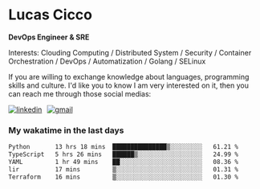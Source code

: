 # Lucas Cicco

**DevOps Engineer & SRE**

Interests: Clouding Computing / Distributed System / Security / Container Orchestration / DevOps / Automatization / Golang / SELinux

If you are willing to exchange knowledge about languages, programming skills and culture. I'd like you to know I am very interested on it, then you can reach me through those social medias:

<div style="display: flex; align-items: center; gap: 10px;">
  <a href="https://www.linkedin.com/in/lucas-vitor-de-cicco" target="_blank">
    <img
      src="https://img.shields.io/badge/-LinkedIn-%230077B5?style=for-the-badge&logo=linkedin&logoColor=white"
      alt="linkedin"
      target="_blank" 
    />
  </a>
  <a href="mailto:lucasvitorx1@gmail.com">
      <img
        src="https://img.shields.io/badge/-Gmail-%23333?style=for-the-badge&logo=gmail&logoColor=white"
        alt="gmail"
        target="_blank"
      />
  </a>
</div>

### My wakatime in the last days

<!--START_SECTION:waka-->

```txt
Python       13 hrs 18 mins  ███████████████▒░░░░░░░░░   61.21 %
TypeScript   5 hrs 26 mins   ██████▒░░░░░░░░░░░░░░░░░░   24.99 %
YAML         1 hr 49 mins    ██░░░░░░░░░░░░░░░░░░░░░░░   08.36 %
lir          17 mins         ▒░░░░░░░░░░░░░░░░░░░░░░░░   01.31 %
Terraform    16 mins         ▒░░░░░░░░░░░░░░░░░░░░░░░░   01.30 %
```

<!--END_SECTION:waka-->
